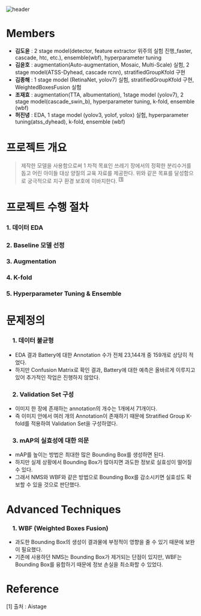 ![header](https://capsule-render.vercel.app/api?type=rect&color=gradient&text=재활용%20품목%20분류를%20위한%20Object%20Detection&fontSize=30)

# Members
- **김도윤**  : 2 stage model(detector, feature extractor 위주의 실험 진행_faster, cascade, htc, etc.), ensemble(wbf), hyperparameter tuning
- **김윤호**  : augmentation(Auto-augmentation, Mosaic, Multi-Scale) 실험, 2 stage model(ATSS-Dyhead, cascade rcnn), stratifiedGroupKfold 구현
- **김종해**  : 1 stage model (RetinaNet, yolov7) 실험, stratifiedGroupKfold 구현, WeightedBoxesFusion 실험
- **조재효**  : augmentation(TTA, albumentation), 1stage model (yolov7), 2 stage model(cascade_swin_b), hyperparameter tuning, k-fold, ensemble (wbf)
- **허진녕**  : EDA, 1 stage model (yolov3, yolof, yolox) 실험, hyperparameter tuning(atss_dyhead), k-fold, ensemble (wbf)


# 프로젝트 개요
> 제작한 모델을 사용함으로써 1 차적 목표인 쓰레기 장에서의 정확한 분리수거를 돕고 어린 아이들 대상 양질의 교육 자료를 제공한다. 
위와 같은 목표를 달성함으로 궁극적으로 지구 환경 보호에  이바지한다. <sup>[[1]](#footnote_1)</sup>

# 프로젝트 수행 절차
<h3> 1. 데이터 EDA
<h3> 2. Baseline 모델 선정
<h3> 3. Augmentation
<h3> 4. K-fold
<h3> 5. Hyperparameter Tuning & Ensemble


# 문제정의
<h3> 1. 데이터 불균형  </h3>
  
- EDA 결과 Battery에 대한 Annotation 수가 전체 23,144개 중 159개로 상당히 적었다.
- 하지만 Confusion Matrix로 확인 결과, Battery에 대한 예측은 올바르게 이루지고 있어 추가적인 작업은 진행하지 않았다.

<h3> 2. Validation Set 구성  </h3>

- 이미지 한 장에 존재하는 annotation의 개수는 1개에서 71개이다.
- 즉 이미지 안에서 여러 개의 Annotation이 존재하기 때문에 Stratified Group K-fold를 적용하여 Validation Set을 구성하였다.

<h3> 3. mAP의 실효성에 대한 의문 </h3>

- mAP를 높이는 방법은 최대한 많은 Bounding Box를 생성하면 된다.
- 하지만 실제 상황에서 Bounding Box가 많아지면 과도한 정보로 실효성이 떨어질 수 있다.
- 그래서 NMS와 WBF와 같은 방법으로 Bounding Box를 감소시키면 실효성도 확보할 수 있을 것으로 판단했다.


# Advanced Techniques
<h3> 1. WBF (Weighted Boxes Fusion)   </h3>  

- 과도한 Bounding Box의 생성이 결과물에 부정적이 영향을 줄 수 있기 때문에 보완이 필요했다.
- 기존에 사용하던 NMS는 Bounding Box가 제거되는 단점이 있지만, WBF는 Bounding Box를 융합하기 때문에 정보 손실을 최소화할 수 있었다.



# Reference
<a name="footnote_1">[1]</a> 출처 : Aistage
